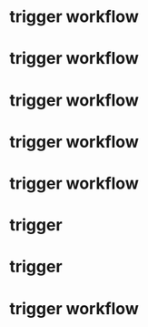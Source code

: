 # trigger workflow
# trigger workflow
# trigger workflow
# trigger workflow
# trigger workflow
# trigger
# trigger
# trigger workflow
